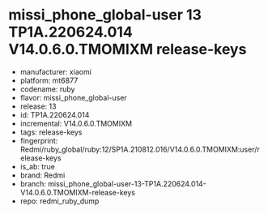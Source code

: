 # missi_phone_global-user 13 TP1A.220624.014 V14.0.6.0.TMOMIXM release-keys
- manufacturer: xiaomi
- platform: mt6877
- codename: ruby
- flavor: missi_phone_global-user
- release: 13
- id: TP1A.220624.014
- incremental: V14.0.6.0.TMOMIXM
- tags: release-keys
- fingerprint: Redmi/ruby_global/ruby:12/SP1A.210812.016/V14.0.6.0.TMOMIXM:user/release-keys
- is_ab: true
- brand: Redmi
- branch: missi_phone_global-user-13-TP1A.220624.014-V14.0.6.0.TMOMIXM-release-keys
- repo: redmi_ruby_dump
